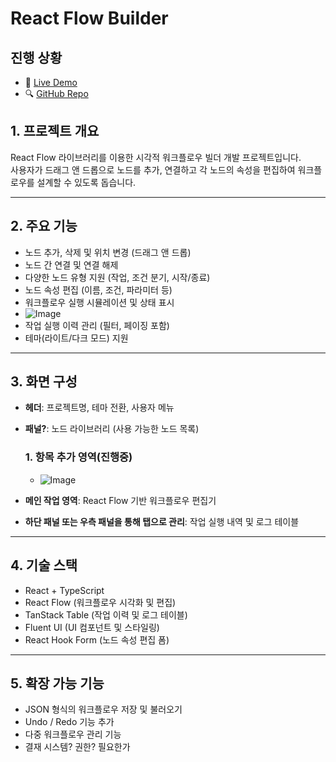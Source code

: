 # React Flow Builder

## 진행 상황
- 🔗 [Live Demo](https://codesandbox.io/s/github/kimminhyug/react-workflow-builder)
- 🔍 [GitHub Repo](https://github.com/kimminhyug/react-workflow-builder)

## 1. 프로젝트 개요

React Flow 라이브러리를 이용한 시각적 워크플로우 빌더 개발 프로젝트입니다.  
사용자가 드래그 앤 드롭으로 노드를 추가, 연결하고 각 노드의 속성을 편집하여 워크플로우를 설계할 수 있도록 돕습니다.

---

## 2. 주요 기능

- 노드 추가, 삭제 및 위치 변경 (드래그 앤 드롭)
- 노드 간 연결 및 연결 해제
- 다양한 노드 유형 지원 (작업, 조건 분기, 시작/종료)
- 노드 속성 편집 (이름, 조건, 파라미터 등)
- 워크플로우 실행 시뮬레이션 및 상태 표시
- ![Image](https://github.com/user-attachments/assets/4b475541-fa38-4850-b5f4-29d0be58a442)
- 작업 실행 이력 관리 (필터, 페이징 포함)
- 테마(라이트/다크 모드) 지원

---

## 3. 화면 구성

- **헤더**: 프로젝트명, 테마 전환, 사용자 메뉴
- **패널?**: 노드 라이브러리 (사용 가능한 노드 목록)
  ### 1. 항목 추가 영역(진행중)
    - ![Image](https://github.com/user-attachments/assets/3a3a83f7-6e5f-43bd-8a7d-1dfff84ad020)
   
- **메인 작업 영역**: React Flow 기반 워크플로우 편집기
- **하단 패널 또는 우측 패널을 통해 탭으로 관리**: 작업 실행 내역 및 로그 테이블

---

## 4. 기술 스택

- React + TypeScript
- React Flow (워크플로우 시각화 및 편집)
- TanStack Table (작업 이력 및 로그 테이블)
- Fluent UI (UI 컴포넌트 및 스타일링)
- React Hook Form (노드 속성 편집 폼)

---

## 5. 확장 가능 기능

- JSON 형식의 워크플로우 저장 및 불러오기
- Undo / Redo 기능 추가
- 다중 워크플로우 관리 기능
- 결재 시스템? 권한? 필요한가
